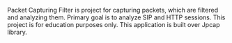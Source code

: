 Packet Capturing Filter is project for capturing packets, which are filtered and analyzing them. Primary goal is to analyze SIP and HTTP sessions. This project is for education purposes only. This application is built over Jpcap library.